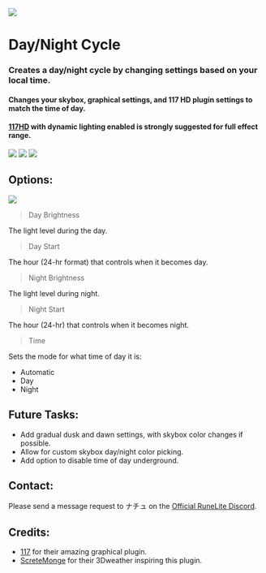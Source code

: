 ![](https://cdn.discordapp.com/attachments/1191205417527803907/1191268634174181538/icon.png?ex=65a4d25f&is=65925d5f&hm=df4b3f7a204356e7c4e6039735090b610b9176d7dea933bffafc533389f59b1d&)
# Day/Night Cycle
### Creates a day/night cycle by changing settings based on your local time.
#### Changes your skybox, graphical settings, and 117 HD plugin settings to match the time of day.
#### [117HD](https://runelite.net/plugin-hub/show/117hd) with dynamic lighting enabled is strongly suggested for full effect range.
![](https://cdn.discordapp.com/attachments/1191205417527803907/1191283405321683015/image.png)
![](https://cdn.discordapp.com/attachments/1191205417527803907/1191294093121310770/image.png)
![](https://cdn.discordapp.com/attachments/1191205417527803907/1191337578285256704/image.png)
## Options:
![](https://cdn.discordapp.com/attachments/1191205417527803907/1191284450106028143/image.png)

>Day Brightness 
 
The light level during the day.

>Day Start

The hour (24-hr format) that controls when it becomes day.

>Night Brightness

The light level during night.

>Night Start

The hour (24-hr) that controls when it becomes night.

>Time
 
 Sets the mode for what time of day it is:
- Automatic
- Day
- Night

## Future Tasks:
- Add gradual dusk and dawn settings, with skybox color changes if possible.
- Allow for custom skybox day/night color picking.
- Add option to disable time of day underground.

## Contact:
Please send a message request to ナチュ on the [Official RuneLite Discord](https://discord.com/invite/mePCs8U).

## Credits:
- [117](https://github.com/RS117) for their amazing graphical plugin.
- [ScreteMonge](https://github.com/ScreteMonge) for their 3Dweather inspiring this plugin. 
